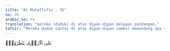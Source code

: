 ```yaml
---
title: "Al-Mutaffifin - 35"
no: 35
arabic_no: ٣٥
translation: "mereka (duduk) di atas dipan-dipan melepas pandangan."
tafsir: "Mereka duduk santai di atas dipan-dipan sambil memandang apa yang diperbuat oleh Allah terhadap orang-orang kafir dalam neraka."
---
```


عَلَى الْاَرَاۤىِٕكِ يَنْظُرُوْنَۗ
